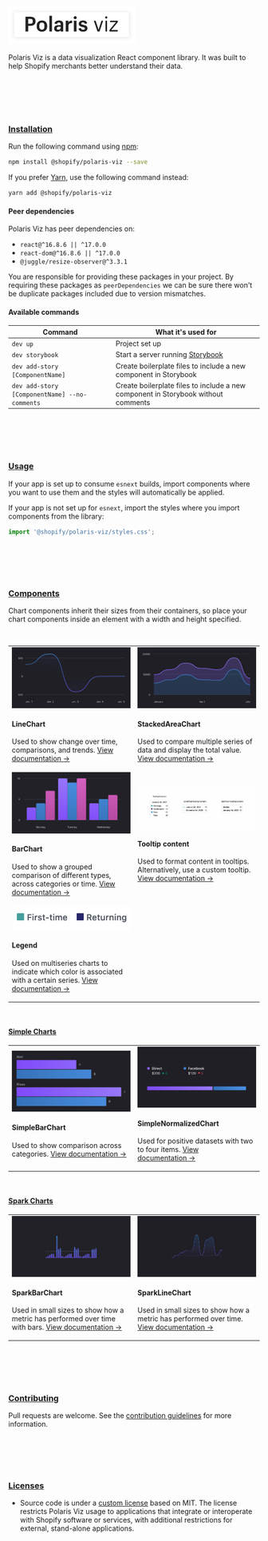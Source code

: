 <br/>
<br/>
<br/>
<br/>
<br/>
<a name="polaris-viz" href="#polaris-viz">
  <img height="73" src="../documentation/images/header/polaris-viz.svg" alt="Polaris viz" />
</a><br/><br/>
Polaris Viz is a data visualization React component library. It was built to help Shopify merchants better understand their data.

<br/>
<br/>
<br/>
<br/>
<br/>
<br/>
<a name="installation" href="#installation">
  <h3>Installation</h3>
</a>

Run the following command using [npm](https://www.npmjs.com/):

```bash
npm install @shopify/polaris-viz --save
```

If you prefer [Yarn](https://yarnpkg.com/en/), use the following command instead:

```bash
yarn add @shopify/polaris-viz
```

#### Peer dependencies

Polaris Viz has peer dependencies on:

- `react@^16.8.6 || ^17.0.0`
- `react-dom@^16.8.6 || ^17.0.0`
- `@juggle/resize-observer@^3.3.1`

You are responsible for providing these packages in your project. By requiring these packages as `peerDependencies` we can be sure there won't be duplicate packages included due to version mismatches.


#### Available commands

| Command                         | What it's used for                                                  |
| ------------------------------- | ---------------------------------------------------------------- |
| `dev up`                        | Project set up                                                   |
| `dev storybook`                 | Start a server running [Storybook](https://storybook.js.org/)    |
| `dev add-story [ComponentName]` | Create boilerplate files to include a new component in Storybook |
| `dev add-story [ComponentName] --no-comments` | Create boilerplate files to include a new component in Storybook without comments |

<br/>
<br/>
<br/>
<br/>
<a name="usage" href="#usage">
  <h3>Usage</h3>
</a>

If your app is set up to consume `esnext` builds, import components where you want to use them and the styles will automatically be applied.

If your app is not set up for `esnext`, import the styles where you import components from the library:

```js
import '@shopify/polaris-viz/styles.css';
```

<br/>
<br/>
<br/>
<br/>
<a name="components" href="#components">
  <h3>Components</h3>
</a>

Chart components inherit their sizes from their containers, so place your chart components inside an element with a width and height specified.

<br/>

<table>
  <tr>

  <td width="50%">
<a href="https://polaris-viz.shopify.io/?path=/docs/charts-linechart">
  <img src="../src/components/LineChart/line-chart.jpg"/>
</a>

#### LineChart

Used to show change over time, comparisons, and trends. [View documentation&nbsp;→](https://polaris-viz.shopify.io/?path=/docs/charts-linechart)

  </td>

  <td width="50%">
<a href="https://polaris-viz.shopify.io/?path=/docs/charts-stackedareachart">
  <img src="../src/components/StackedAreaChart/stacked-area-chart.jpg"/>
</a>

#### StackedAreaChart

Used to compare multiple series of data and display the total value. [View documentation&nbsp;→](https://polaris-viz.shopify.io/?path=/docs/charts-stackedareachart)

  </td>




  </tr>

   <tr>

  <td width="50%">
<a href="https://polaris-viz.shopify.io/?path=/docs/charts-bar-chart">
  <img src="../src/components/BarChart/bar-chart.jpg"/>
</a>

#### BarChart

Used to show a grouped comparison of different types, across categories or time. [View documentation&nbsp;→](https://polaris-viz.shopify.io/?path=/docs/charts-bar-chart)

  </td>

  <td width="50%">
<a href="https://polaris-viz.shopify.io/?path=/docs/subcomponents-tooltipcontent">
  <img src="../src/components/TooltipContent/tooltip-content.jpg"/>
</a>

#### Tooltip content

Used to format content in tooltips. Alternatively, use a custom tooltip. [View documentation&nbsp;→](https://polaris-viz.shopify.io/?path=/docs/subcomponents-tooltipcontent)

  </td>
  </tr>


  <tr>





  <td width="50%">
<a href="https://polaris-viz.shopify.io/?path=/docs/subcomponents-legend">
  <img width="100%" src="../src/components/LegendContainer/components/Legend/legend.png"/>
</a>

#### Legend

Used on multiseries charts to indicate which color is associated with a certain series. [View documentation&nbsp;→](https://polaris-viz.shopify.io/?path=/docs/subcomponents-legend)

  </td>
  </tr>

</table>

<br />

<a name="simple-charts" href="#simple-charts">
  <h4>Simple Charts</h4>
</a>

<table>
  <tr>
    <td width="50%">

<a href="https://polaris-viz.shopify.io/?path=/docs/simple-charts-simplenormalizedchart--default">
  <img src="../src/components/SimpleBarChart/simple-bar-chart.jpg"/>
</a>

#### SimpleBarChart

Used to show comparison across categories. [View documentation&nbsp;→](https://polaris-viz.shopify.io/?path=/docs/simple-charts-simplebarchart--default)

  </td>
    <td width="50%">

<a href="https://polaris-viz.shopify.io/?path=/docs/simple-charts-simplenormalizedchart--default">
  <img src="../src/components/SimpleNormalizedChart/simple-normalized-chart.jpg"/>
</a>

#### SimpleNormalizedChart

Used for positive datasets with two to four items. [View documentation&nbsp;→](https://polaris-viz.shopify.io/?path=/docs/simple-charts-simplenormalizedchart--default)

  </td>
  </tr>
</table>

<br />

<a name="spark-charts" href="#spark-charts">
  <h4>Spark Charts</h4>
</a>

<table>
  <tr>
    <td width="50%">

<a href="https://polaris-viz.shopify.io/?path=/docs/spark-charts-sparkbarchart--default">
  <img src="../src/components/SparkBarChart/spark-bar-chart.jpg"/>
</a>

#### SparkBarChart

Used in small sizes to show how a metric has performed over time with bars. [View documentation&nbsp;→](https://polaris-viz.shopify.io/?path=/docs/spark-charts-sparkbarchart--default)

  </td>
    <td width="50%">

<a href="https://polaris-viz.shopify.io/?path=/docs/spark-charts-sparklinechart--default">
  <img src="../src/components/SparkLineChart/spark-line-chart.jpg"/>
</a>

#### SparkLineChart

Used in small sizes to show how a metric has performed over time. [View documentation&nbsp;→](https://polaris-viz.shopify.io/?path=/docs/spark-charts-sparklinechart--default)

  </td>

  </tr>
</table>

<br/>
<br/>
<br/>
<br/>
<a name="contributing" href="#contributing">
  <h3>Contributing</h3>
</a>

Pull requests are welcome. See the <a href="/CONTRIBUTING.md">contribution guidelines</a> for more information.

<br/>
<br/>
<br/>
<br/>
<a name="licenses" href="#licenses">
  <h3>Licenses</h3>
</a>

- Source code is under a [custom license](https://github.com/Shopify/polaris-viz/blob/main/LICENSE.md) based on MIT. The license restricts Polaris Viz usage to applications that integrate or interoperate with Shopify software or services, with additional restrictions for external, stand-alone applications.
